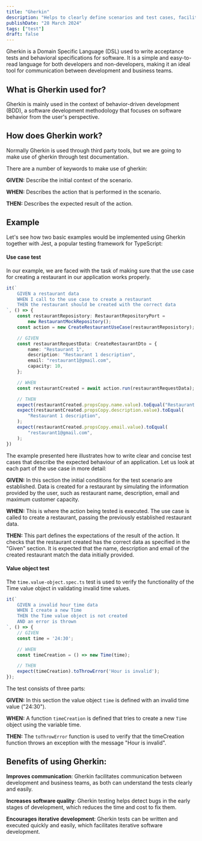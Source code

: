 ```yaml
---
title: "Gherkin"
description: "Helps to clearly define scenarios and test cases, facilitating communication in agile development and BDD teams."
publishDate: "28 March 2024"
tags: ["test"]
draft: false
---
```


Gherkin is a Domain Specific Language (DSL) used to write acceptance tests and behavioral specifications for software. It is a simple and easy-to-read language for both developers and non-developers, making it an ideal tool for communication between development and business teams.

## What is Gherkin used for?

Gherkin is mainly used in the context of behavior-driven development (BDD), a software development methodology that focuses on software behavior from the user's perspective.

## How does Gherkin work?

Normally Gherkin is used through third party tools, but we are going to make use of gherkin through test documentation. 

There are a number of keywords to make use of gherkin:

<!-- - Feature: Describes a software funcionality.
- Scenario: Describes a specific test case for a feature. -->
**GIVEN:** Describe the initial context of the scenario.

**WHEN:** Describes the action that is performed in the scenario.

**THEN:** Describes the expected result of the action. 

## Example
Let's see how two basic examples would be implemented using Gherkin together with Jest, a popular testing framework for TypeScript:

#### Use case test
In our example, we are faced with the task of making sure that the use case for creating a restaurant in our application works properly.
```ts title="create-restaurant.spec.ts"
it(`
    GIVEN a restaurant data
    WHEN I call to the use case to create a restaurant
    THEN the restaurant should be created with the correct data
`, () => {
    const restaurantReposistory: RestaurantRepositoryPort =
        new RestaurantMockRepository();
    const action = new CreateRestaurantUseCase(restaurantReposistory);

    // GIVEN
    const restaurantRequestData: CreateRestaurantDto = {
        name: "Restaurant 1",
        description: "Restaurant 1 description",
        email: "restaurant1@gmail.com",
        capacity: 10,
    };

    // WHEN
    const restaurantCreated = await action.run(restaurantRequestData);

    // THEN
    expect(restaurantCreated.propsCopy.name.value).toEqual("Restaurant 1");
    expect(restaurantCreated.propsCopy.description.value).toEqual(
        "Restaurant 1 description",
    );
    expect(restaurantCreated.propsCopy.email.value).toEqual(
        "restaurant1@gmail.com",
    );
})
```

The example presented here illustrates how to write clear and concise test cases that describe the expected behaviour of an application. Let us look at each part of the use case in more detail:

**GIVEN:** In this section the initial conditions for the test scenario are established. Data is created for a restaurant by simulating the information provided by the user, such as restaurant name, description, email and maximum customer capacity.

**WHEN:** This is where the action being tested is executed. The use case is called to create a restaurant, passing the previously established restaurant data.

**THEN:** This part defines the expectations of the result of the action. It checks that the restaurant created has the correct data as specified in the "Given" section. It is expected that the name, description and email of the created restaurant match the data initially provided.

#### Value object test
The `time.value-object.spec.ts` test is used to verify the functionality of the Time value object in validating invalid time values. 
```ts title="time.value-object.spec.ts"
it(`
    GIVEN a invalid hour time data
    WHEN I create a new Time
    THEN the Time value object is not created
    AND an error is thrown
`, () => {
    // GIVEN
    const time = '24:30';

    // WHEN
    const timeCreation = () => new Time(time);

    // THEN
    expect(timeCreation).toThrowError('Hour is invalid');
});
```
The test consists of three parts:

**GIVEN:** In this section the value object `time` is defined with an invalid time value ("24:30").

**WHEN:** A function `timeCreation` is defined that tries to create a new `Time` object using the variable time.

**THEN:** The `toThrowError` function is used to verify that the timeCreation function throws an exception with the message "Hour is invalid".



## Benefits of using Gherkin:
**Improves communication**: Gherkin facilitates communication between development and business teams, as both can understand the tests clearly and easily.

**Increases software quality**: Gherkin testing helps detect bugs in the early stages of development, which reduces the time and cost to fix them.

**Encourages iterative development**: Gherkin tests can be written and executed quickly and easily, which facilitates iterative software development.